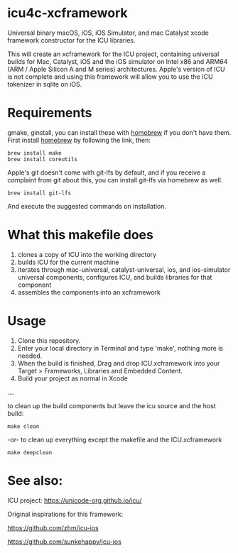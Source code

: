 # icu4c-xcframework
Universal binary macOS, iOS, iOS Simulator, and mac Catalyst xcode framework constructor for the ICU libraries.

This will create an xcframework for the ICU project, containing
universal builds for Mac, Catalyst, iOS and the iOS simulator
on Intel x86 and ARM64 (ARM / Apple Silicon A and M series) architectures. Apple's version of ICU is not
complete and using this framework will allow you to use the 
ICU tokenizer in sqlite on iOS.

# Requirements

gmake, ginstall, you can install these with [homebrew](https://docs.brew.sh/Installation) if you don't
have them. First install [homebrew](https://docs.brew.sh/Installation) by following the link, then:

    brew install make
    brew install coreutils
    
Apple's git doesn't come with git-lfs by default, and if you receive a complaint from git about this, you
can install git-lfs via homebrew as well.

    brew install git-lfs
    
And execute the suggested commands on installation.

# What this makefile does

1. clones a copy of ICU into the working directory
2. builds ICU for the current machine
3. iterates through mac-universal, catalyst-universal, ios, and
   ios-simulator universal components, configures ICU, and builds libraries
   for that component
4. assembles the components into an xcframework

# Usage

1. Clone this repository.
2. Enter your local directory in Terminal and type 'make', nothing more is needed.
2. When the build is finished, Drag and drop ICU.xcframework into your
   Target > Frameworks, Libraries and Embedded Content. 
3. Build your project as normal in Xcode

....
 
to clean up the build components but leave the icu source and the host build:

    make clean 

-or- to clean up everything except the makefile and the ICU.xcframework

    make deepclean

# See also:

ICU project: https://unicode-org.github.io/icu/

Original inspirations for this framework: 

https://github.com/zhm/icu-ios 

https://github.com/sunkehappy/icu-ios

